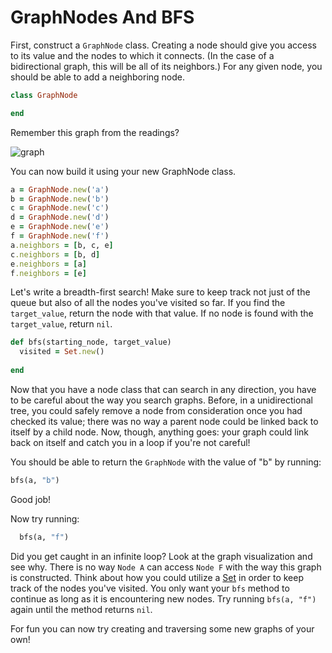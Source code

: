 # GraphNodes And BFS

First, construct a `GraphNode` class. Creating a node should give you access to
its value and the nodes to which it connects. (In the case of a bidirectional
graph, this will be all of its neighbors.) For any given node, you should be
able to add a neighboring node.

```rb
class GraphNode

end
```

Remember this graph from the readings?

![graph](https://s3-us-west-1.amazonaws.com/appacademy-open-assets/data_structures_algorithms/graphs/images/graph.png)

You can now build it using your new GraphNode class.

```ruby
a = GraphNode.new('a')
b = GraphNode.new('b')
c = GraphNode.new('c')
d = GraphNode.new('d')
e = GraphNode.new('e')
f = GraphNode.new('f')
a.neighbors = [b, c, e]
c.neighbors = [b, d]
e.neighbors = [a]
f.neighbors = [e]
```

Let's write a breadth-first search! Make sure to keep track not just of the
queue but also of all the nodes you've visited so far. If you find the
`target_value`, return the node with that value. If no node is found with the
`target_value`, return `nil`.

```ruby
def bfs(starting_node, target_value)
  visited = Set.new()
  
end
```

Now that you have a node class that can search in any direction, you have to be
careful about the way you search graphs. Before, in a unidirectional tree, you
could safely remove a node from consideration once you had checked its value;
there was no way a parent node could be linked back to itself by a child node.
Now, though, anything goes: your graph could link back on itself and catch you
in a loop if you're not careful!

You should be able to return the `GraphNode` with the value of "b" by running:

```ruby
bfs(a, "b")
```

Good job!

Now try running:

```ruby
  bfs(a, "f")
```

Did you get caught in an infinite loop? Look at the graph visualization and see
why. There is no way `Node A` can access `Node F` with the way this graph is
constructed. Think about how you could utilize a [Set][set] in order to keep
track of the nodes you've visited. You only want your `bfs` method to continue
as long as it is encountering new nodes. Try running `bfs(a, "f")` again until
the method returns `nil`.

For fun you can now try creating and traversing some new graphs of your own!

[set]: https://ruby-doc.org/stdlib-2.6.1/libdoc/set/rdoc/Set.html